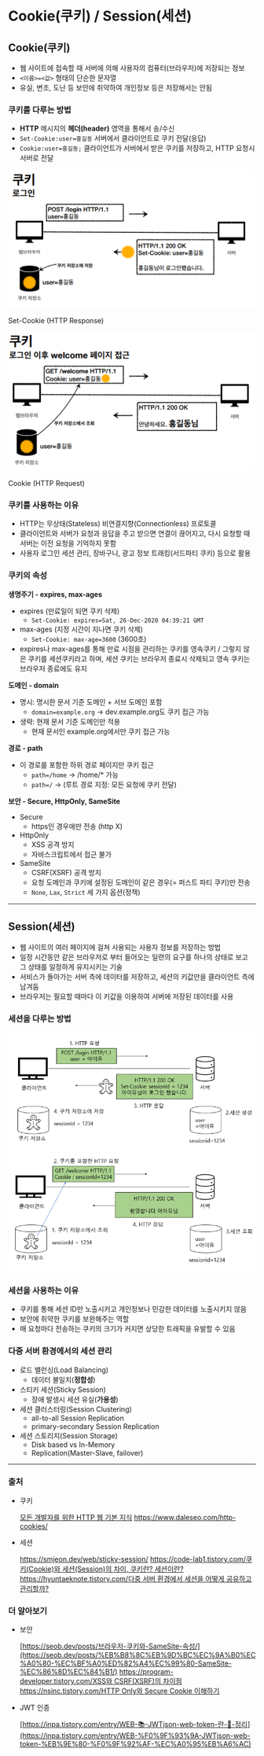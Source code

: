 # Cookie(쿠키) / Session(세션)

## Cookie(쿠키)

- 웹 사이트에 접속할 때 서버에 의해 사용자의 컴퓨터(브라우저)에 저장되는 정보
- `<이름>=<값>` 형태의 단순한 문자열
- 유실, 변조, 도난 등 보안에 취약하여 개인정보 등은 저장해서는 안됨


### 쿠키를 다루는 방법

- **HTTP** 메시지의 **헤더(header)** 영역을 통해서 송/수신
- `Set-Cookie:user=홍길동` 서버에서 클라이언트로 쿠키 전달(응답)
- `Cookie:user=홍길동;` 클라이언트가 서버에서 받은 쿠키를 저장하고, HTTP 요청시 서버로 전달

![Set-Cookie (HTTP Response)](./Cookie%20And%20Session/set-cookie.png)

Set-Cookie (HTTP Response)

![Cookie (HTTP Request)](./Cookie%20And%20Session/cookie.png)

Cookie (HTTP Request)


### 쿠키를 사용하는 이유

- HTTP는 무상태(Stateless) 비연결지향(Connectionless) 프로토콜
- 클라이언트와 서버가 요청과 응답을 주고 받으면 연결이 끊어지고, 다시 요청할 때 서버는 이전 요청을 기억하지 못함
- 사용자 로그인 세션 관리, 장바구니, 광고 정보 트래킹(서드파티 쿠키) 등으로 활용


### 쿠키의 속성

**생명주기 - expires, max-ages**

- expires (만료일이 되면 쿠키 삭제)
    - `Set-Cookie: expires=Sat, 26-Dec-2020 04:39:21 GMT`
- max-ages (지정 시간이 지나면 쿠키 삭제)
    - `Set-Cookie: max-age=3600` (3600초)
- expires나 max-ages를 통해 만료 시점을 관리하는 쿠키를 영속쿠키 / 그렇지 않은 쿠키를 세션쿠키라고 하며, 세션 쿠키는 브라우저 종료시 삭제되고 영속 쿠키는 브라우저 종료에도 유지

**도메인 - domain**

- 명시: 명시한 문서 기준 도메인 + 서브 도메인 포함
    - `domain=example.org` → dev.example.org도 쿠키 접근 가능
- 생략: 현재 문서 기준 도메인만 적용
    - 현재 문서인 example.org에서만 쿠키 접근 가능

**경로 - path**

- 이 경로를 포함한 하위 경로 페이지만 쿠키 접근
    - `path=/home` → /home/* 가능
    - `path=/` → (루트 경로 지정: 모든 요청에 쿠키 전달)

**보안 - Secure, HttpOnly, SameSite**

- Secure
    - https인 경우에만 전송 (http X)
- HttpOnly
    - XSS 공격 방지
    - 자바스크립트에서 접근 불가
- SameSite
    - CSRF(XSRF) 공격 방지
    - 요청 도메인과 쿠키에 설정된 도메인이 같은 경우(= 퍼스트 파티 쿠키)만 전송
    - `None`, `Lax`, `Strict` 세 가지 옵션(정책)

---

## Session(세션)

- 웹 사이트의 여러 페이지에 걸쳐 사용되는 사용자 정보를 저장하는 방법
- 일정 시간동안 같은 브라우저로 부터 들어오는 일련의 요구를 하나의 상태로 보고 그 상태를 일정하게 유지시키는 기술
- 서비스가 돌아가는 서버 측에 데이터를 저장하고, 세션의 키값만을 클라이언트 측에 남겨둠
- 브라우저는 필요할 때마다 이 키값을 이용하여 서버에 저장된 데이터를 사용


### 세션을 다루는 방법

![세션 생성](./Cookie%20And%20Session/session-create.png)
![세션 조회](./Cookie%20And%20Session/session-read.png)


### 세션을 사용하는 이유

- 쿠키를 통해 세션 ID만 노출시키고 개인정보나 민감한 데이터를 노출시키지 않음
- 보안에 취약한 쿠키를 보완해주는 역할
- 매 요청마다 전송하는 쿠키의 크기가 커지면 상당한 트래픽을 유발할 수 있음


### **다중 서버 환경에서의 세션 관리**

- 로드 밸런싱(Load Balancing)
    - 데이터 불일치(**정합성**)
- 스티키 세션(Sticky Session)
    - 장애 발생시 세션 유실(**가용성**)
- 세션 클러스터링(Session Clustering)
    - all-to-all Session Replication
    - primary-secondary Session Replication
- 세션 스토리지(Session Storage)
    - Disk based vs In-Memory
    - Replication(Master-Slave, failover)

---

### 출처

- 쿠키
    
    [모든 개발자를 위한 HTTP 웹 기본 지식](https://inf.run/vyK5)
    https://www.daleseo.com/http-cookies/
    
- 세션
    
    https://smjeon.dev/web/sticky-session/
    [https://code-lab1.tistory.com/쿠키(Cookie)와 세션(Session)의 차이, 쿠키란? 세션이란?](https://code-lab1.tistory.com/298)
    [https://hyuntaeknote.tistory.com/다중 서버 환경에서 세션을 어떻게 공유하고 관리할까?](https://hyuntaeknote.tistory.com/4)
    

### 더 알아보기

- 보안
    
    [https://seob.dev/posts/브라우저-쿠키와-SameSite-속성/](https://seob.dev/posts/%EB%B8%8C%EB%9D%BC%EC%9A%B0%EC%A0%80-%EC%BF%A0%ED%82%A4%EC%99%80-SameSite-%EC%86%8D%EC%84%B1/)
    [https://program-developer.tistory.com/XSS와 CSRF(XSRF)의 차이점](https://program-developer.tistory.com/99)
    [https://nsinc.tistory.com/HTTP Only와 Secure Cookie 이해하기](https://nsinc.tistory.com/121)
    
- JWT 인증

    [https://inpa.tistory.com/entry/WEB-📚-JWTjson-web-token-란-💯-정리](https://inpa.tistory.com/entry/WEB-%F0%9F%93%9A-JWTjson-web-token-%EB%9E%80-%F0%9F%92%AF-%EC%A0%95%EB%A6%AC)
